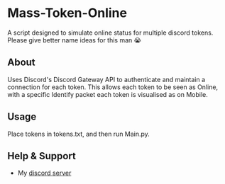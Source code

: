 # Mass-Token-Online
A script designed to simulate online status for multiple discord tokens. Please give better name ideas for this man :sob:


## About

Uses Discord's Discord Gateway API to authenticate and maintain a connection for each token. This allows each token to be seen as Online, with a specific Identify packet each token is visualised as on Mobile.


## Usage

Place tokens in tokens.txt, and then run Main.py.

## Help & Support
- My [discord server](https://discord.gg/fuf8t4JWDV)

